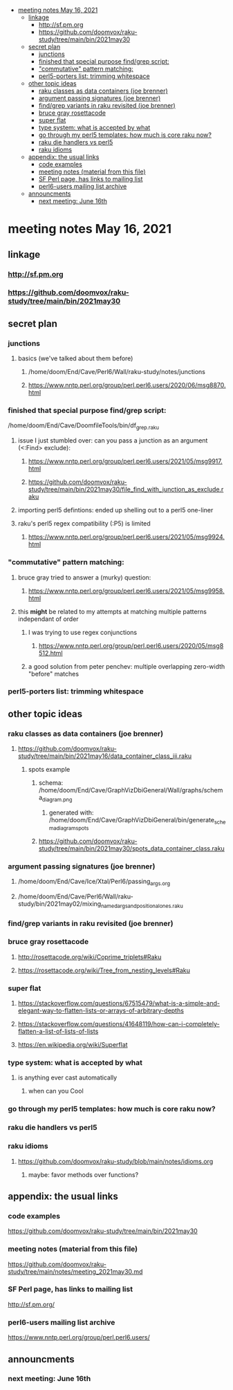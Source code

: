 - [meeting notes May 16, 2021](#orga09759c)
  - [linkage](#orga2d1bb7)
    - [<http://sf.pm.org>](#orge5ae488)
    - [<https://github.com/doomvox/raku-study/tree/main/bin/2021may30>](#org73465c0)
  - [secret plan](#orgb87e6d0)
    - [junctions](#orgbd67967)
    - [finished that special purpose find/grep script:](#orgb3e71b2)
    - ["commutative" pattern matching:](#org4027b38)
    - [perl5-porters list: trimming whitespace](#org2351d11)
  - [other topic ideas](#org06f13ce)
    - [raku classes as data containers (joe brenner)](#orgb7c2fdc)
    - [argument passing signatures (joe brenner)](#org3dec755)
    - [find/grep variants in raku revisited (joe brenner)](#orge1c4e54)
    - [bruce gray rosettacode](#orgb9d2a3b)
    - [super flat](#org6da8f0b)
    - [type system: what is accepted by what](#org7406cf6)
    - [go through my perl5 templates: how much is core raku now?](#orgc49d993)
    - [raku die handlers vs perl5](#org7e41389)
    - [raku idioms](#orge60633c)
  - [appendix: the usual links](#orge1a0384)
    - [code examples](#orge20d7e8)
    - [meeting notes (material from this file)](#org389e0f5)
    - [SF Perl page, has links to mailing list](#orgc6d6857)
    - [perl6-users mailing list archive](#org415faf8)
  - [announcments](#org90ee342)
    - [next meeting: June 16th](#org9a75934)


<a id="orga09759c"></a>

# meeting notes May 16, 2021


<a id="orga2d1bb7"></a>

## linkage


<a id="orge5ae488"></a>

### <http://sf.pm.org>


<a id="org73465c0"></a>

### <https://github.com/doomvox/raku-study/tree/main/bin/2021may30>


<a id="orgb87e6d0"></a>

## secret plan


<a id="orgbd67967"></a>

### junctions

1.  basics (we've talked about them before)

    1.  /home/doom/End/Cave/Perl6/Wall/raku-study/notes/junctions
    
    2.  <https://www.nntp.perl.org/group/perl.perl6.users/2020/06/msg8870.html>


<a id="orgb3e71b2"></a>

### finished that special purpose find/grep script:

/home/doom/End/Cave/DoomfileTools/bin/df<sub>grep.raku</sub>

1.  issue I just stumbled over: can you pass a junction as an argument (<:Find> exclude):

    1.  <https://www.nntp.perl.org/group/perl.perl6.users/2021/05/msg9917.html>
    
    2.  <https://github.com/doomvox/raku-study/tree/main/bin/2021may30/file_find_with_junction_as_exclude.raku>

2.  importing perl5 defintions: ended up shelling out to a perl5 one-liner

3.  raku's perl5 regex compatibility (:P5) is limited

    1.  <https://www.nntp.perl.org/group/perl.perl6.users/2021/05/msg9924.html>


<a id="org4027b38"></a>

### "commutative" pattern matching:

1.  bruce gray tried to answer a (murky) question:

    1.  <https://www.nntp.perl.org/group/perl.perl6.users/2021/05/msg9958.html>

2.  this **might** be related to my attempts at matching multiple patterns independant of order

    1.  I was trying to use regex conjunctions
    
        1.  <https://www.nntp.perl.org/group/perl.perl6.users/2020/05/msg8512.html>
    
    2.  a good solution from peter penchev: multiple overlapping zero-width "before" matches


<a id="org2351d11"></a>

### perl5-porters list: trimming whitespace


<a id="org06f13ce"></a>

## other topic ideas


<a id="orgb7c2fdc"></a>

### raku classes as data containers (joe brenner)

1.  <https://github.com/doomvox/raku-study/tree/main/bin/2021may16/data_container_class_iii.raku>

    1.  spots example
    
        1.  schema: /home/doom/End/Cave/GraphVizDbiGeneral/Wall/graphs/schema<sub>diagram.png</sub>
        
            1.  generated with: /home/doom/End/Cave/GraphVizDbiGeneral/bin/generate<sub>schema</sub><sub>diagram</sub><sub>spots</sub>
        
        2.  <https://github.com/doomvox/raku-study/tree/main/bin/2021may30/spots_data_container_class.raku>


<a id="org3dec755"></a>

### argument passing signatures (joe brenner)

1.  /home/doom/End/Cave/Ice/Xtal/Perl6/passing<sub>args.org</sub>

2.  /home/doom/End/Cave/Perl6/Wall/raku-study/bin/2021may02/mixing<sub>named</sub><sub>args</sub><sub>and</sub><sub>positional</sub><sub>ones.raku</sub>


<a id="orge1c4e54"></a>

### find/grep variants in raku revisited (joe brenner)


<a id="orgb9d2a3b"></a>

### bruce gray rosettacode

1.  <http://rosettacode.org/wiki/Coprime_triplets#Raku>

2.  <https://rosettacode.org/wiki/Tree_from_nesting_levels#Raku>


<a id="org6da8f0b"></a>

### super flat

1.  <https://stackoverflow.com/questions/67515479/what-is-a-simple-and-elegant-way-to-flatten-lists-or-arrays-of-arbitrary-depths>

2.  <https://stackoverflow.com/questions/41648119/how-can-i-completely-flatten-a-list-of-lists-of-lists>

3.  <https://en.wikipedia.org/wiki/Superflat>


<a id="org7406cf6"></a>

### type system: what is accepted by what

1.  is anything ever cast automatically

    1.  when can you Cool


<a id="orgc49d993"></a>

### go through my perl5 templates: how much is core raku now?


<a id="org7e41389"></a>

### raku die handlers vs perl5


<a id="orge60633c"></a>

### raku idioms

1.  <https://github.com/doomvox/raku-study/blob/main/notes/idioms.org>

    1.  maybe: favor methods over functions?


<a id="orge1a0384"></a>

## appendix: the usual links


<a id="orge20d7e8"></a>

### code examples

<https://github.com/doomvox/raku-study/tree/main/bin/2021may30>


<a id="org389e0f5"></a>

### meeting notes (material from this file)

<https://github.com/doomvox/raku-study/tree/main/notes/meeting_2021may30.md>


<a id="orgc6d6857"></a>

### SF Perl page, has links to mailing list

<http://sf.pm.org/>


<a id="org415faf8"></a>

### perl6-users mailing list archive

<https://www.nntp.perl.org/group/perl.perl6.users/>


<a id="org90ee342"></a>

## announcments


<a id="org9a75934"></a>

### next meeting: June 16th
